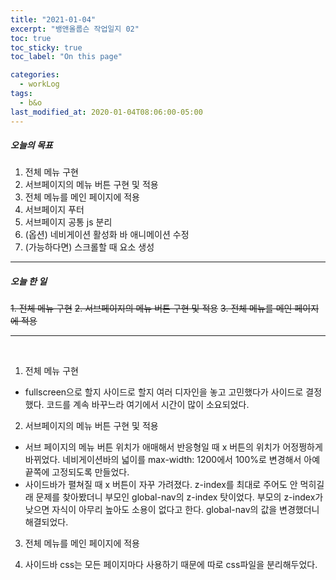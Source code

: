 ```yaml
---
title: "2021-01-04"
excerpt: "뱅앤올룹슨 작업일지 02"
toc: true
toc_sticky: true
toc_label: "On this page"

categories:
  - workLog
tags:
  - b&o
last_modified_at: 2020-01-04T08:06:00-05:00
---
```


##### 오늘의 목표

1. 전체 메뉴 구현
2. 서브페이지의 메뉴 버튼 구현 및 적용
3. 전체 메뉴를 메인 페이지에 적용
4. 서브페이지 푸터
5. 서브페이지 공통 js 분리
6. (옵션) 네비게이션 활성화 바 애니메이션 수정
7. (가능하다면) 스크롤할 때 요소 생성

---

##### 오늘 한 일

~~1. 전체 메뉴 구현~~
~~2. 서브페이지의 메뉴 버튼 구현 및 적용~~
~~3. 전체 메뉴를 메인 페이지에 적용~~

---

<br />

1. 전체 메뉴 구현

- fullscreen으로 할지 사이드로 할지 여러 디자인을 놓고 고민했다가 사이드로 결정했다. 코드를 계속 바꾸느라 여기에서 시간이 많이 소요되었다.

2. 서브페이지의 메뉴 버튼 구현 및 적용

- 서브 페이지의 메뉴 버튼 위치가 애매해서 반응형일 때 x 버튼의 위치가 어정쩡하게 바뀌었다. 네비게이션바의 넓이를 max-width: 1200에서 100%로 변경해서 아예 끝쪽에 고정되도록 만들었다.
- 사이드바가 펼쳐질 때 x 버튼이 자꾸 가려졌다. z-index를 최대로 주어도 안 먹히길래 문제를 찾아봤더니 부모인 global-nav의 z-index 탓이었다. 부모의 z-index가 낮으면 자식이 아무리 높아도 소용이 없다고 한다. global-nav의 값을 변경했더니 해결되었다.

3. 전체 메뉴를 메인 페이지에 적용

4. 사이드바 css는 모든 페이지마다 사용하기 때문에 따로 css파일을 분리해두었다.
